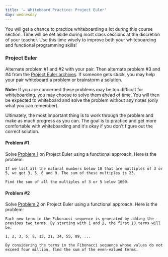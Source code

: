 ```yaml
---
title: '✏️ Whiteboard Practice: Project Euler'
day: wednesday
---
```


You will get a chance to practice whiteboarding a lot during this course section. Time will be set aside during most class sessions at the discretion of your teacher. Use this time wisely to improve both your whiteboarding and functional programming skills!

### Project Euler

Alternate problem #1 and #2 with your pair. Then alternate problem #3 and #4 from the [Project Euler archives](https://projecteuler.net/archives). If someone gets stuck, you may help your pair whiteboard a problem or brainstorm a solution.

**Note:** If you are concerned these problems may be too difficult for whiteboarding, you may choose to solve them ahead of time. You will then be expected to whiteboard and solve the problem without any notes (only what you can remember).

Ultimately, the most important thing is to work through the problem and make as much progress as you can. The goal is to practice and get more comfortable with whiteboarding and it's okay if you don't figure out the correct solution.

#### Problem #1

Solve [Problem 1](https://projecteuler.net/problem=1) on Project Euler using a functional approach. Here is the problem:

```
If we list all the natural numbers below 10 that are multiples of 3 or 5, we get 3, 5, 6 and 9. The sum of these multiples is 23.

Find the sum of all the multiples of 3 or 5 below 1000.
```

#### Problem #2

Solve [Problem 2](https://projecteuler.net/problem=2) on Project Euler using a functional approach. Here is the problem:

```
Each new term in the Fibonacci sequence is generated by adding the previous two terms. By starting with 1 and 2, the first 10 terms will be:

1, 2, 3, 5, 8, 13, 21, 34, 55, 89, ...

By considering the terms in the Fibonacci sequence whose values do not exceed four million, find the sum of the even-valued terms.
```
